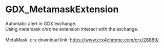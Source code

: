 # GDX_MetamaskExtension
Automatic alert in GDX exchange. <br>
Using metamask chrome extension interact with the exchange.<br><br>
MetaMask .crx download link: https://www.crx4chrome.com/crx/28869/
